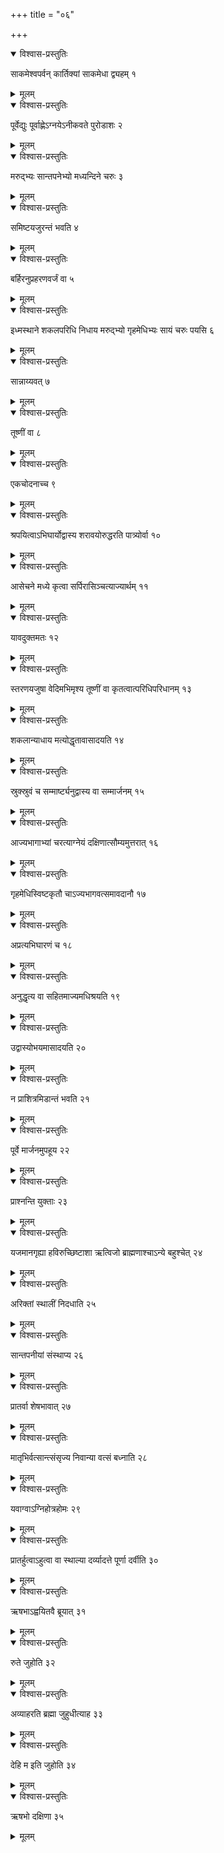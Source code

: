 +++
title = "०६"

+++


<details open><summary>विश्वास-प्रस्तुतिः</summary>

साकमेश्वपर्वन् कार्तिक्यां साकमेधा द्व्यहम् १
</details>

<details><summary>मूलम्</summary>

साकमेश्वपर्वन् कार्तिक्यां साकमेधा द्व्यहम् १
</details>


<details open><summary>विश्वास-प्रस्तुतिः</summary>

पूर्वेद्युः पूर्वाह्णेऽग्नयेऽनीकवते पुरोडाशः २
</details>

<details><summary>मूलम्</summary>

पूर्वेद्युः पूर्वाह्णेऽग्नयेऽनीकवते पुरोडाशः २
</details>


<details open><summary>विश्वास-प्रस्तुतिः</summary>

मरुद्भ्यः सान्तपनेभ्यो मध्यन्दिने चरुः ३
</details>

<details><summary>मूलम्</summary>

मरुद्भ्यः सान्तपनेभ्यो मध्यन्दिने चरुः ३
</details>


<details open><summary>विश्वास-प्रस्तुतिः</summary>

समिष्टयजुरन्तं भवति ४
</details>

<details><summary>मूलम्</summary>

समिष्टयजुरन्तं भवति ४
</details>


<details open><summary>विश्वास-प्रस्तुतिः</summary>

बर्हिरनुप्रहरणवर्जं वा ५
</details>

<details><summary>मूलम्</summary>

बर्हिरनुप्रहरणवर्जं वा ५
</details>


<details open><summary>विश्वास-प्रस्तुतिः</summary>

इध्मस्थाने शकलपरिधि निधाय मरुद्भ्यो गृहमेधिभ्यः सायं चरुः पयसि ६
</details>

<details><summary>मूलम्</summary>

इध्मस्थाने शकलपरिधि निधाय मरुद्भ्यो गृहमेधिभ्यः सायं चरुः पयसि ६
</details>


<details open><summary>विश्वास-प्रस्तुतिः</summary>

सान्नाय्यवत् ७
</details>

<details><summary>मूलम्</summary>

सान्नाय्यवत् ७
</details>


<details open><summary>विश्वास-प्रस्तुतिः</summary>

तूष्णीं वा ८
</details>

<details><summary>मूलम्</summary>

तूष्णीं वा ८
</details>


<details open><summary>विश्वास-प्रस्तुतिः</summary>

एकचोदनाच्च ९
</details>

<details><summary>मूलम्</summary>

एकचोदनाच्च ९
</details>


<details open><summary>विश्वास-प्रस्तुतिः</summary>

श्रपयित्वाऽभिघार्योद्वास्य शरावयोरुद्धरति पात्र्योर्वा १०
</details>

<details><summary>मूलम्</summary>

श्रपयित्वाऽभिघार्योद्वास्य शरावयोरुद्धरति पात्र्योर्वा १०
</details>


<details open><summary>विश्वास-प्रस्तुतिः</summary>

आसेचने मध्ये कृत्वा सर्पिरासिञ्चत्याज्यार्थम् ११
</details>

<details><summary>मूलम्</summary>

आसेचने मध्ये कृत्वा सर्पिरासिञ्चत्याज्यार्थम् ११
</details>


<details open><summary>विश्वास-प्रस्तुतिः</summary>

यावदुक्तमतः १२
</details>

<details><summary>मूलम्</summary>

यावदुक्तमतः १२
</details>


<details open><summary>विश्वास-प्रस्तुतिः</summary>

स्तरणयजुषा वेदिमभिमृश्य तूष्णीं वा कृतत्वात्परिधिपरिधानम् १३
</details>

<details><summary>मूलम्</summary>

स्तरणयजुषा वेदिमभिमृश्य तूष्णीं वा कृतत्वात्परिधिपरिधानम् १३
</details>


<details open><summary>विश्वास-प्रस्तुतिः</summary>

शकलान्याधाय मत्योद्धृतावासादयति १४
</details>

<details><summary>मूलम्</summary>

शकलान्याधाय मत्योद्धृतावासादयति १४
</details>


<details open><summary>विश्वास-प्रस्तुतिः</summary>

स्रुक्स्रुवं च सम्मार्ष्ट्यनुद्वास्य वा सम्मार्जनम् १५
</details>

<details><summary>मूलम्</summary>

स्रुक्स्रुवं च सम्मार्ष्ट्यनुद्वास्य वा सम्मार्जनम् १५
</details>


<details open><summary>विश्वास-प्रस्तुतिः</summary>

आज्यभागाभ्यां चरत्याग्नेयं दक्षिणात्सौम्यमुत्तरात् १६
</details>

<details><summary>मूलम्</summary>

आज्यभागाभ्यां चरत्याग्नेयं दक्षिणात्सौम्यमुत्तरात् १६
</details>


<details open><summary>विश्वास-प्रस्तुतिः</summary>

गृहमेधिस्विष्टकृतौ चाऽज्यभागवत्समावदानौ १७
</details>

<details><summary>मूलम्</summary>

गृहमेधिस्विष्टकृतौ चाऽज्यभागवत्समावदानौ १७
</details>


<details open><summary>विश्वास-प्रस्तुतिः</summary>

अप्रत्यभिघारणं च १८
</details>

<details><summary>मूलम्</summary>

अप्रत्यभिघारणं च १८
</details>


<details open><summary>विश्वास-प्रस्तुतिः</summary>

अनुद्धृत्य वा सहितमाज्यमधिश्रयति १९
</details>

<details><summary>मूलम्</summary>

अनुद्धृत्य वा सहितमाज्यमधिश्रयति १९
</details>


<details open><summary>विश्वास-प्रस्तुतिः</summary>

उद्वास्योभयमासादयति २०
</details>

<details><summary>मूलम्</summary>

उद्वास्योभयमासादयति २०
</details>


<details open><summary>विश्वास-प्रस्तुतिः</summary>

न प्राशित्रमिडान्तं भवति २१
</details>

<details><summary>मूलम्</summary>

न प्राशित्रमिडान्तं भवति २१
</details>


<details open><summary>विश्वास-प्रस्तुतिः</summary>

पूर्वे मार्जनमुपहूय २२
</details>

<details><summary>मूलम्</summary>

पूर्वे मार्जनमुपहूय २२
</details>


<details open><summary>विश्वास-प्रस्तुतिः</summary>

प्राश्नन्ति युक्ताः २३
</details>

<details><summary>मूलम्</summary>

प्राश्नन्ति युक्ताः २३
</details>


<details open><summary>विश्वास-प्रस्तुतिः</summary>

यजमानगृह्या हविरुच्छिष्टाशा ऋत्विजो ब्राह्मणाश्चाऽन्ये बहुश्चेत् २४
</details>

<details><summary>मूलम्</summary>

यजमानगृह्या हविरुच्छिष्टाशा ऋत्विजो ब्राह्मणाश्चाऽन्ये बहुश्चेत् २४
</details>


<details open><summary>विश्वास-प्रस्तुतिः</summary>

अरिक्तां स्थालीं निदधाति २५
</details>

<details><summary>मूलम्</summary>

अरिक्तां स्थालीं निदधाति २५
</details>


<details open><summary>विश्वास-प्रस्तुतिः</summary>

सान्तपनीयां संस्थाप्य २६
</details>

<details><summary>मूलम्</summary>

सान्तपनीयां संस्थाप्य २६
</details>


<details open><summary>विश्वास-प्रस्तुतिः</summary>

प्रातर्वा शेषभावात् २७
</details>

<details><summary>मूलम्</summary>

प्रातर्वा शेषभावात् २७
</details>


<details open><summary>विश्वास-प्रस्तुतिः</summary>

मातृभिर्वत्सान्त्संसृज्य निवान्या वत्सं बध्नाति २८
</details>

<details><summary>मूलम्</summary>

मातृभिर्वत्सान्त्संसृज्य निवान्या वत्सं बध्नाति २८
</details>


<details open><summary>विश्वास-प्रस्तुतिः</summary>

यवाग्वाऽग्निहोत्रहोमः २९
</details>

<details><summary>मूलम्</summary>

यवाग्वाऽग्निहोत्रहोमः २९
</details>


<details open><summary>विश्वास-प्रस्तुतिः</summary>

प्रातर्हुत्वाऽहुत्वा वा स्थाल्या दर्व्यादत्ते पूर्णा दर्वीति ३०
</details>

<details><summary>मूलम्</summary>

प्रातर्हुत्वाऽहुत्वा वा स्थाल्या दर्व्यादत्ते पूर्णा दर्वीति ३०
</details>


<details open><summary>विश्वास-प्रस्तुतिः</summary>

ऋषभाऽह्वयितवै ब्रूयात् ३१
</details>

<details><summary>मूलम्</summary>

ऋषभाऽह्वयितवै ब्रूयात् ३१
</details>


<details open><summary>विश्वास-प्रस्तुतिः</summary>

रुते जुहोति ३२
</details>

<details><summary>मूलम्</summary>

रुते जुहोति ३२
</details>


<details open><summary>विश्वास-प्रस्तुतिः</summary>

अव्याहरति ब्रह्मा जुहुधीत्याह ३३
</details>

<details><summary>मूलम्</summary>

अव्याहरति ब्रह्मा जुहुधीत्याह ३३
</details>


<details open><summary>विश्वास-प्रस्तुतिः</summary>

देहि म इति जुहोति ३४
</details>

<details><summary>मूलम्</summary>

देहि म इति जुहोति ३४
</details>


<details open><summary>विश्वास-प्रस्तुतिः</summary>

ऋषभो दक्षिणा ३५
</details>

<details><summary>मूलम्</summary>

ऋषभो दक्षिणा ३५
</details>
